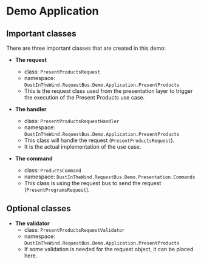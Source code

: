 ﻿# Demo Application

## Important classes

There are three important classes that are created in this demo:

- **The request**
  - class: `PresentProductsRequest`
  - namespace: `DustInTheWind.RequestBus.Demo.Application.PresentProducts`
  - This is the request class used from the presentation layer to trigger the execution of the Present Products use case.
  
- **The handler**
  - class: `PresentProductsRequestHandler`
  - namespace: `DustInTheWind.RequestBus.Demo.Application.PresentProducts`
  - This class will handle the request (`PresentProductsRequest`).
  - It is the actual implementation of the use case.
- **The command**
  - class: `ProductsCommand`
  - namespace: `DustInTheWind.RequestBus.Demo.Presentation.Commands`
  - This class is using the request bus to send the request (`PresentProgramsRequest`).

## Optional classes

- **The validator**
  - class: `PresentProductsRequestValidator`
  - namespace: `DustInTheWind.RequestBus.Demo.Application.PresentProducts`
  - If some validation is needed for the request object, it can be placed here.